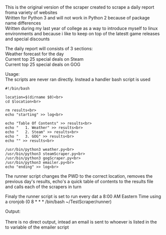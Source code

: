 This is the original version of the scraper created to scrape a daily report froma variety of websites<br>
Written for Python 3 and will not work in Python 2 because of package name differences<br>
Written during my last year of college as a way to introduce myself to linux environments and because i like to keep on top of the latestt game releases and special discounts<br>

The daily report will consists of 3 sections:<br>
    Weather forecast for the day<br>
    Current top 25 special deals on Steam<br>
    Current top 25 special deals on GOG<br>

Usage:<br>
    The scripts are never ran directly. Instead a handler bash script is used<br>

    #!/bin/bash

    location=$(dirname $0)<br>
    cd $location<br>

    rm results<br>
    echo "starting" >> log<br>

    echo "Table Of Contents" >> results<br>
    echo "   1. Weather" >> results<br>
    echo "   2. Steam" >> results<br>
    echo "   3. GOG" >> results<br>
    echo "" >> results<br>

    /usr/bin/python3 weather.py<br>
    /usr/bin/python3 steamScraper.py<br>
    /usr/bin/python3 gogScraper.py<br>
    /usr/bin/python3 emailer.py<br>
    echo "ending" >> log<br>

The runner script changes the PWD to the correct location, removes the previous day's results, echo's a quick table of contents to the results file and calls each of the scrapers in turn<br>

Finaly the runner script is set to run every dat a 8:00 AM Eastern Time using a cronjob (0 8 * * * /bin/bash ~/TestScraper/runner)<br>

Output:<br><br>
    There is no direct output, intead an email is sent to whoever is listed in the to variable of the emailer script

